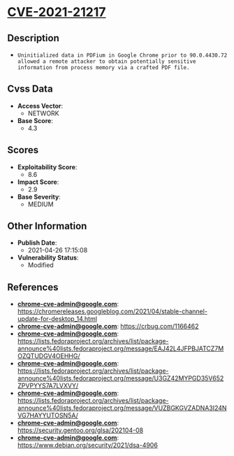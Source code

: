 
# [CVE-2021-21217](https://chromereleases.googleblog.com/2021/04/stable-channel-update-for-desktop_14.html)

## Description

- `Uninitialized data in PDFium in Google Chrome prior to 90.0.4430.72 allowed a remote attacker to obtain potentially sensitive information from process memory via a crafted PDF file.`

## Cvss Data

- **Access Vector**:
  - NETWORK
- **Base Score**:
  - 4.3

## Scores

- **Exploitability Score**:
  - 8.6
- **Impact Score**:
  - 2.9
- **Base Severity**:
  - MEDIUM

## Other Information

- **Publish Date**:
  - 2021-04-26 17:15:08
- **Vulnerability Status**:
  - Modified

## References

- **chrome-cve-admin@google.com**: https://chromereleases.googleblog.com/2021/04/stable-channel-update-for-desktop_14.html
- **chrome-cve-admin@google.com**: https://crbug.com/1166462
- **chrome-cve-admin@google.com**: https://lists.fedoraproject.org/archives/list/package-announce%40lists.fedoraproject.org/message/EAJ42L4JFPBJATCZ7MOZQTUDGV4OEHHG/
- **chrome-cve-admin@google.com**: https://lists.fedoraproject.org/archives/list/package-announce%40lists.fedoraproject.org/message/U3GZ42MYPGD35V652ZPVPYYS7A7LVXVY/
- **chrome-cve-admin@google.com**: https://lists.fedoraproject.org/archives/list/package-announce%40lists.fedoraproject.org/message/VUZBGKGVZADNA3I24NVG7HAYYUTOSN5A/
- **chrome-cve-admin@google.com**: https://security.gentoo.org/glsa/202104-08
- **chrome-cve-admin@google.com**: https://www.debian.org/security/2021/dsa-4906
